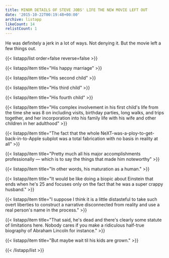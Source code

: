 ```yaml
---
title: MINOR DETAILS OF STEVE JOBS' LIFE THE NEW MOVIE LEFT OUT
date: '2015-10-22T00:19:48+00:00'
archive: listapp
likeCount: 14
relistCount: 1
---
```


He was definitely a jerk in a lot of ways. Not denying it. But the movie left a few things out.

<!--more-->

{{< listapp/list order=false reverse=false >}}

   {{< listapp/item title="His happy marriage" >}}

   {{< listapp/item title="His second child" >}}

   {{< listapp/item title="His third child" >}}

   {{< listapp/item title="His fourth child" >}}

   {{< listapp/item title="His complex involvement in his first child's life from the time she was 8 on including visits, birthday parties, long walks, and trips together, and her incorporation into his family life with his wife and other children in her adulthood" >}}

   {{< listapp/item title="The fact that the whole NeXT-was-a-ploy-to-get-back-in-to-Apple subplot was a total fabrication with no basis in reality at all" >}}

   {{< listapp/item title="Pretty much all his major accomplishments professionally — which is to say the things that made him noteworthy" >}}

   {{< listapp/item title="In other words, his maturation as a human." >}}

   {{< listapp/item title="It would be like doing a biopic about Einstein that ends when he's 25 and focuses only on the fact that he was a super crappy husband." >}}

   {{< listapp/item title="I suppose I think it is a little distasteful to take such overt liberties to construct a narrative disconnected from reality and use a real person's name in the process." >}}

   {{< listapp/item title="That said, he's dead and there's clearly some statute of limitations here. Nobody cares if you make a ridiculous half-true biography of Abraham Lincoln for instance." >}}

   {{< listapp/item title="But maybe wait til his kids are grown." >}}

{{< /listapp/list >}}
